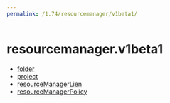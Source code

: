 ```yaml
---
permalink: /1.74/resourcemanager/v1beta1/
---
```


# resourcemanager.v1beta1



* [folder](folder.md)
* [project](project.md)
* [resourceManagerLien](resourceManagerLien.md)
* [resourceManagerPolicy](resourceManagerPolicy.md)